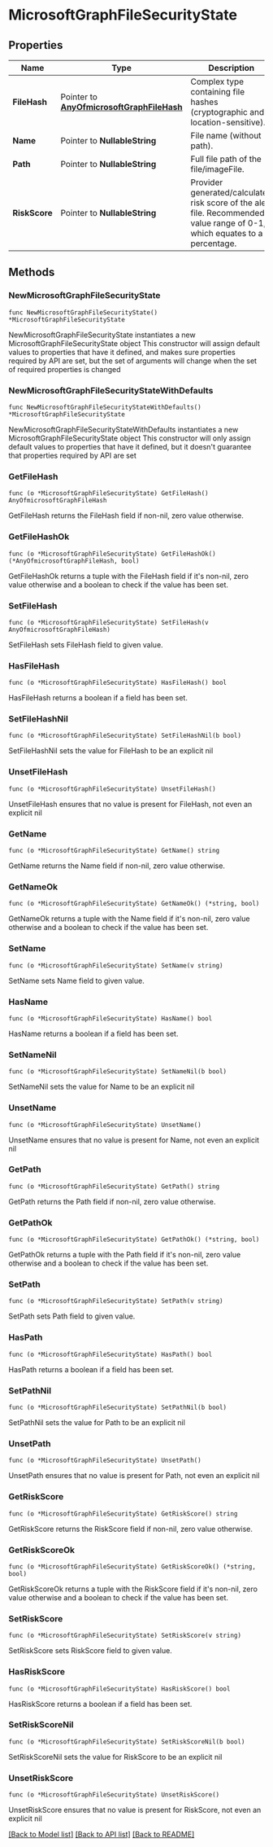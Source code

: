 # MicrosoftGraphFileSecurityState

## Properties

Name | Type | Description | Notes
------------ | ------------- | ------------- | -------------
**FileHash** | Pointer to [**AnyOfmicrosoftGraphFileHash**](anyOf&lt;microsoft.graph.fileHash&gt;.md) | Complex type containing file hashes (cryptographic and location-sensitive). | [optional] 
**Name** | Pointer to **NullableString** | File name (without path). | [optional] 
**Path** | Pointer to **NullableString** | Full file path of the file/imageFile. | [optional] 
**RiskScore** | Pointer to **NullableString** | Provider generated/calculated risk score of the alert file. Recommended value range of 0-1, which equates to a percentage. | [optional] 

## Methods

### NewMicrosoftGraphFileSecurityState

`func NewMicrosoftGraphFileSecurityState() *MicrosoftGraphFileSecurityState`

NewMicrosoftGraphFileSecurityState instantiates a new MicrosoftGraphFileSecurityState object
This constructor will assign default values to properties that have it defined,
and makes sure properties required by API are set, but the set of arguments
will change when the set of required properties is changed

### NewMicrosoftGraphFileSecurityStateWithDefaults

`func NewMicrosoftGraphFileSecurityStateWithDefaults() *MicrosoftGraphFileSecurityState`

NewMicrosoftGraphFileSecurityStateWithDefaults instantiates a new MicrosoftGraphFileSecurityState object
This constructor will only assign default values to properties that have it defined,
but it doesn't guarantee that properties required by API are set

### GetFileHash

`func (o *MicrosoftGraphFileSecurityState) GetFileHash() AnyOfmicrosoftGraphFileHash`

GetFileHash returns the FileHash field if non-nil, zero value otherwise.

### GetFileHashOk

`func (o *MicrosoftGraphFileSecurityState) GetFileHashOk() (*AnyOfmicrosoftGraphFileHash, bool)`

GetFileHashOk returns a tuple with the FileHash field if it's non-nil, zero value otherwise
and a boolean to check if the value has been set.

### SetFileHash

`func (o *MicrosoftGraphFileSecurityState) SetFileHash(v AnyOfmicrosoftGraphFileHash)`

SetFileHash sets FileHash field to given value.

### HasFileHash

`func (o *MicrosoftGraphFileSecurityState) HasFileHash() bool`

HasFileHash returns a boolean if a field has been set.

### SetFileHashNil

`func (o *MicrosoftGraphFileSecurityState) SetFileHashNil(b bool)`

 SetFileHashNil sets the value for FileHash to be an explicit nil

### UnsetFileHash
`func (o *MicrosoftGraphFileSecurityState) UnsetFileHash()`

UnsetFileHash ensures that no value is present for FileHash, not even an explicit nil
### GetName

`func (o *MicrosoftGraphFileSecurityState) GetName() string`

GetName returns the Name field if non-nil, zero value otherwise.

### GetNameOk

`func (o *MicrosoftGraphFileSecurityState) GetNameOk() (*string, bool)`

GetNameOk returns a tuple with the Name field if it's non-nil, zero value otherwise
and a boolean to check if the value has been set.

### SetName

`func (o *MicrosoftGraphFileSecurityState) SetName(v string)`

SetName sets Name field to given value.

### HasName

`func (o *MicrosoftGraphFileSecurityState) HasName() bool`

HasName returns a boolean if a field has been set.

### SetNameNil

`func (o *MicrosoftGraphFileSecurityState) SetNameNil(b bool)`

 SetNameNil sets the value for Name to be an explicit nil

### UnsetName
`func (o *MicrosoftGraphFileSecurityState) UnsetName()`

UnsetName ensures that no value is present for Name, not even an explicit nil
### GetPath

`func (o *MicrosoftGraphFileSecurityState) GetPath() string`

GetPath returns the Path field if non-nil, zero value otherwise.

### GetPathOk

`func (o *MicrosoftGraphFileSecurityState) GetPathOk() (*string, bool)`

GetPathOk returns a tuple with the Path field if it's non-nil, zero value otherwise
and a boolean to check if the value has been set.

### SetPath

`func (o *MicrosoftGraphFileSecurityState) SetPath(v string)`

SetPath sets Path field to given value.

### HasPath

`func (o *MicrosoftGraphFileSecurityState) HasPath() bool`

HasPath returns a boolean if a field has been set.

### SetPathNil

`func (o *MicrosoftGraphFileSecurityState) SetPathNil(b bool)`

 SetPathNil sets the value for Path to be an explicit nil

### UnsetPath
`func (o *MicrosoftGraphFileSecurityState) UnsetPath()`

UnsetPath ensures that no value is present for Path, not even an explicit nil
### GetRiskScore

`func (o *MicrosoftGraphFileSecurityState) GetRiskScore() string`

GetRiskScore returns the RiskScore field if non-nil, zero value otherwise.

### GetRiskScoreOk

`func (o *MicrosoftGraphFileSecurityState) GetRiskScoreOk() (*string, bool)`

GetRiskScoreOk returns a tuple with the RiskScore field if it's non-nil, zero value otherwise
and a boolean to check if the value has been set.

### SetRiskScore

`func (o *MicrosoftGraphFileSecurityState) SetRiskScore(v string)`

SetRiskScore sets RiskScore field to given value.

### HasRiskScore

`func (o *MicrosoftGraphFileSecurityState) HasRiskScore() bool`

HasRiskScore returns a boolean if a field has been set.

### SetRiskScoreNil

`func (o *MicrosoftGraphFileSecurityState) SetRiskScoreNil(b bool)`

 SetRiskScoreNil sets the value for RiskScore to be an explicit nil

### UnsetRiskScore
`func (o *MicrosoftGraphFileSecurityState) UnsetRiskScore()`

UnsetRiskScore ensures that no value is present for RiskScore, not even an explicit nil

[[Back to Model list]](../README.md#documentation-for-models) [[Back to API list]](../README.md#documentation-for-api-endpoints) [[Back to README]](../README.md)


